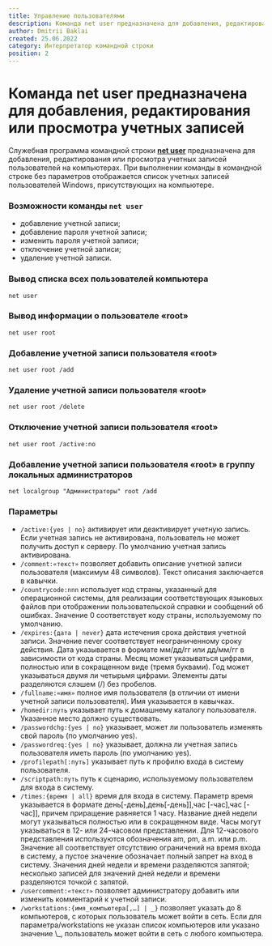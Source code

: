 ```yaml
---
title: Управление пользователями
description: Команда net user предназначена для добавления, редактирования или просмотра учетных записей
author: Dmitrii Baklai
created: 25.06.2022
category: Интерпретатор командной строки
position: 2
---
```


# Команда net user предназначена для добавления, редактирования или просмотра учетных записей

Служебная программа командной строки **[net user](<https://docs.microsoft.com/en-us/previous-versions/windows/it-pro/windows-server-2012-r2-and-2012/cc771865(v=ws.11)>)** предназначена для добавления, редактирования или просмотра учетных записей пользователей на компьютерах. При выполнении команды в командной строке без параметров отображается список учетных записей пользователей Windows, присутствующих на компьютере.

### Возможности команды `net user`

- добавление учетной записи;
- добавление пароля учетной записи;
- изменить пароля учетной записи;
- отключение учетной записи;
- удаление учетной записи.

### Вывод списка всех пользователей компьютера

```
net user
```

### Вывод информации о пользователе «root»

```
net user root
```

### Добавление учетной записи пользователя «root»

```
net user root /add
```

### Удаление учетной записи пользователя «root»

```
net user root /delete
```

### Отключение учетной записи пользователя «root»

```
net user root /active:no
```

### Добавление учетной записи пользователя «root» в группу локальных администраторов

```
net localgroup "Администраторы" root /add
```

### Параметры

- `/active:{yes | no}` активирует или деактивирует учетную запись. Если учетная запись не активирована, пользователь не может получить доступ к серверу. По умолчанию учетная запись активирована.
- `/comment:«текст»` позволяет добавить описание учетной записи пользователя (максимум 48 символов). Текст описания заключается в кавычки.
- `/countrycode:nnn` использует код страны, указанный для операционной системы, для реализации соответствующих языковых файлов при отображении пользовательской справки и сообщений об ошибках. Значение 0 соответствует коду страны, используемому по умолчанию.
- `/expires:{дата | never}` дата истечения срока действия учетной записи. Значение never соответствует неограниченному сроку действия. Дата указывается в формате мм/дд/гг или дд/мм/гг в зависимости от кода страны. Месяц может указываться цифрами, полностью или в сокращенном виде (тремя буквами). Год может указываться двумя ли четырьмя цифрами. Элементы даты разделяются слэшем (/) без пробелов.
- `/fullname:«имя»` полное имя пользователя (в отличии от имени учетной записи пользователя). Имя указывается в кавычках.
- `/homedir:путь` указывает путь к домашнему каталогу пользователя. Указанное место должно существовать.
- `/passwordchg:{yes | no}` указывает, может ли пользователь изменять свой пароль (по умолчанию yes).
- `/passwordreq:{yes | no}` указывает, должна ли учетная запись пользователя иметь пароль (по умолчанию yes).
- `/profilepath[:путь]` указывает путь к профилю входа в систему пользователя.
- `/scriptpath:путь` путь к сценарию, используемому пользователем для входа в систему.
- `/times:{время | all}` время для входа в систему. Параметр время указывается в формате день[-день],день[-день]],час [-час],час [-час]], причем приращение равняется 1 часу. Название дней недели могут указываться полностью или в сокращенном виде. Часы могут указываться в 12- или 24-часовом представлении. Для 12-часового представления используются обозначения am, pm, a.m. или p.m. Значение all соответствует отсутствию ограничений на время входа в систему, а пустое значение обозначает полный запрет на вход в систему. Значения дней недели и времени разделяются запятой; несколько записей для значений дней недели и времени разделяются точкой с запятой.
- `/usercomment:«текст»` позволяет администратору добавить или изменить комментарий к учетной записи.
- `/workstations:{имя_компьютера[,…] | _}` позволяет указать до 8 компьютеров, с которых пользователь может войти в сеть. Если для параметра/workstations не указан список компьютеров или указано значение \\\_, пользователь может войти в сеть с любого компьютера.
